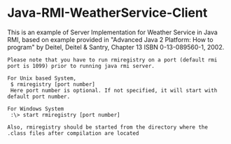 # Java-RMI-WeatherService-Client

This is an example of Server Implementation for Weather Service in Java RMI, based on example provided in "Advanced Java 2 Platform: How to program" by Deitel, Deitel & Santry, Chapter 13
ISBN 0-13-089560-1, 2002.

```
Please note that you have to run rmiregistry on a port (default rmi port is 1099) prior to running java rmi server.

For Unix based System,
 $ rmiregistry [port number]
 Here port number is optional. If not specified, it will start with default port number.
 
For Windows System
 :\> start rmiregistry [port number]
  
Also, rmiregistry should be started from the directory where the .class files after compilation are located
```

